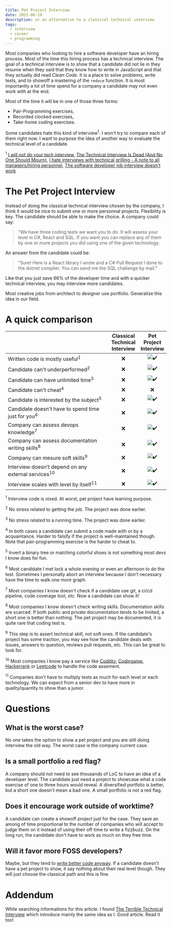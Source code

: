 ```yaml
---
title: Pet Project Interview
date: 2021-06-19
description: or an alternative to a classical technical interview
tags:
  - interview
  - career
  - programming
---
```


Most companies who looking to hire a software developer have an hiring process. Most of the time this hiring process has a technical interview. The goal of a technical interview is to show that a candidate did not lie in they resume when they said that they know how to write in JavaScript and that they actually did read *Clean Code*. It is a place to solve problems, write tests, and to showoff a mastering of the `reduce` function. It is most importantly a lot of time spend for a company a candidate may not even work with at the end.

Most of the time it will be in one of those three forms:

* Pair-Programming exercises,
* Recorded clocked exercises,
* Take-home coding exercises.

Some candidates hate this kind of interview<sup>1</sup>.
I won't try to compare each of them right now. I want to purpose the idea of another way to evaluate the technical level of a candidate.

<sup>1</sup> [I will not do your tech interview](https://medium.com/@ikeellis/i-will-not-do-your-tech-interview-80ba19c55883), [The Technical Interview Is Dead (And No One Should Mourn)](https://techcrunch.com/2013/06/22/the-technical-interview-is-dead/), [I hate interviews with technical grilling - A note to all managers/hiring personnel](https://www.reddit.com/r/sysadmin/comments/ipmtg0/i_hate_interviews_with_technical_grilling_a_note/), [The software developer job interview doesn’t work](https://sockpuppet.org/blog/2015/03/06/the-hiring-post/)

# The Pet Project Interview

Instead of doing the classical technical interview chosen by the company, I think it would be nice to submit one or more personnal projects. Flexibility is key. The candidate should be able to make the choice. A company could say:

> "We have three coding tests we want you to do. It will assess your level in C#, React and SQL. If you want you can replace any of them by one or more projects you did using one of the given technology.

An answer from the candidate could be:

> "Sure! Here is a React library I wrote and a C# Pull Request I done to the dotnet compiler. You can send me the SQL challenge by mail."

Like that you just save 66% of the developer time and with a quicker technical interview, you may interview more candidates.

Most creative jobs from architect to designer use portfolio. Generalize this idea in our field.

# A quick comparison

|   | Classical<br/>Technical<br/>Interview | Pet<br/>Project<br/>Interview |
|---|:-:|:-:|
| Written code is mostly useful<sup>1</sup>| ❌ | <img alt="✔️" src="https://github.githubassets.com/images/icons/emoji/unicode/2714.png" class="emoji"> |
| Candidate can't underperformed<sup>2</sup>| ❌ | <img alt="✔️" src="https://github.githubassets.com/images/icons/emoji/unicode/2714.png" class="emoji"> |
| Candidate can have unlimited time<sup>3</sup> | ❌ | <img alt="✔️" src="https://github.githubassets.com/images/icons/emoji/unicode/2714.png" class="emoji"> |
| Candidate can't cheat<sup>4</sup> | ❌ | ❌ |
| Candidate is interested by the subject<sup>5</sup> | ❌ | <img alt="✔️" src="https://github.githubassets.com/images/icons/emoji/unicode/2714.png" class="emoji"> |
| Candidate doesn't have to spend time just for you<sup>6</sup> | ❌ | <img alt="✔️" src="https://github.githubassets.com/images/icons/emoji/unicode/2714.png" class="emoji"> |
| Company can assess devops knowledge<sup>7</sup> | ❌ | <img alt="✔️" src="https://github.githubassets.com/images/icons/emoji/unicode/2714.png" class="emoji"> |
| Company can assess documentation writing skills<sup>8</sup> | ❌ | <img alt="✔️" src="https://github.githubassets.com/images/icons/emoji/unicode/2714.png" class="emoji"> |
| Company can mesure soft skills<sup>9</sup> | ❌ | <img alt="✔️" src="https://github.githubassets.com/images/icons/emoji/unicode/2714.png" class="emoji"> |
| Interview doesn't depend on any external services<sup>10</sup> | ❌ | <img alt="✔️" src="https://github.githubassets.com/images/icons/emoji/unicode/2714.png" class="emoji"> |
| Interview scales with level by itself<sup>11</sup> | ❌ | <img alt="✔️" src="https://github.githubassets.com/images/icons/emoji/unicode/2714.png" class="emoji"> |

<sup>1</sup> Interview code is nixed. At worst, pet project have learning purpose.

<sup>2</sup> No stress related to getting the job. The project was done earlier.

<sup>3</sup> No stress related to a running time. The project was done earlier.

<sup>4</sup> In both cases a candidate can submit a code made with or by a acquaintance. Harder to falsify if the project is well-maintained though. Note that pair-programming exercise is the harder to cheat to.

<sup>5</sup> Invert a binary tree or matching colorful shoes is not something most devs I know does for fun.

<sup>6</sup> Most candidate I met lock a whole evening or even an afternoon to do the test. Sometimes I personally abort an interview because I don't necessary have the time to walk one more graph.

<sup>7</sup> Most companies I know doesn't check if a candidate use git, a ci/cd pipeline, code coverage tool, *etc.* Now a candidate can show it!

<sup>8</sup> Most companies I know doesn't check writing skills. Documentation skills are scarced. If both public and private documentation tends to be limited, a short one is better than nothing. The pet project may be documented, it is quite rare that coding test is.

<sup>9</sup> This step is to assert technical skill, not soft ones. If the candidate's project has some traction, you may see how the candidate deals with issues, answers to question, reviews pull requests, etc. This can be great to look for.

<sup>10</sup> Most companies I know pay a service like [Codility](https://www.codility.com/), [Codingame](https://www.codingame.com/start), [Hackerrank](https://www.hackerrank.com/) or [Leetcode](https://leetcode.com/) to handle the code assement.

<sup>11</sup> Companies don't have to multiply tests as much for each level or each technology. We can expect from a senior dev to have more in quality/quantity to show than a junior.

# Questions

## What is the worst case?

No one takes the option to show a pet project and you are still doing interview the old way. The worst case is the company current case.

## Is a small portfolio a red flag?

A company should not need to see thousands of LoC to have an idea of a developer level. The candidate just need a project to showcase what a code exercise of one to three hours would reveal. A diversified portfolio is better, but a short one doesn't mean a bad one. A small portfolio is not a red flag.

## Does it encourage work outside of worktime?

A candidate can create a showoff project just for the case. They save an among of time proportional to the number of companies who will accept to judge them on it instead of using their off time to write a fizzbuzz. On the long run, the candidate don't have to work as much on they free time.

## Will it favor more FOSS developers?

Maybe, but they tend to [write better code anyway](https://web.archive.org/web/20160312052854/http://www.coverity.com/press-releases/coverity-scan-report-finds-open-source-software-quality-outpaces-proprietary-code-for-the-first-time/). If a candidate doesn't have a pet project to show, it say nothing about their real level though. They will just choose the classical path and this is fine.

# Addendum

While searching informations for this article. I found [The Terrible Technical Interview](https://techcrunch.com/2015/03/21/the-terrible-technical-interview/) which introduce mainly the same idea as I. Good article. Read it too!
